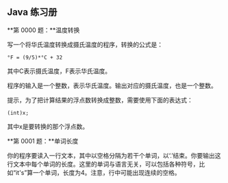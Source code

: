 ## Java 练习册

**第 0000 题：**温度转换

写一个将华氏温度转换成摄氏温度的程序，转换的公式是：

    °F = (9/5)*°C + 32

其中C表示摄氏温度，F表示华氏温度。

程序的输入是一个整数，表示华氏温度。输出对应的摄氏温度，也是一个整数。

提示，为了把计算结果的浮点数转换成整数，需要使用下面的表达式：

    (int)x;

其中x是要转换的那个浮点数。

**第 0001 题：**单词长度

你的程序要读入一行文本，其中以空格分隔为若干个单词，以‘.’结束。你要输出这行文本中每个单词的长度。这里的单词与语言无关，可以包括各种符号，比如“it's”算一个单词，长度为4。注意，行中可能出现连续的空格。

